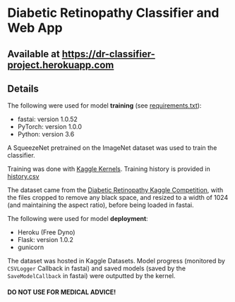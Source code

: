 # Diabetic Retinopathy Classifier and Web App

## Available at https://dr-classifier-project.herokuapp.com

## Details

The following were used for model **training** (see [requirements.txt](requirements.txt)):    
- fastai:  version 1.0.52
- PyTorch:  version  1.0.0
- Python:  version 3.6

A SqueezeNet pretrained on the ImageNet dataset was used to train the classifier.

Training was done with [Kaggle Kernels](https://kaggle.com/kernels). Training history is provided in [history.csv](notebooks/history.csv)

The dataset came from the [Diabetic Retinopathy Kaggle Competition](https://kaggle.com/c/diabetic-retinopathy-detection), with the files cropped to remove any black space, and resized to a width of 1024 (and maintaining the aspect ratio), before being loaded in fastai.

The following were used for model **deployment**:    
- Heroku (Free Dyno)
- Flask:  version 1.0.2
- gunicorn

The dataset was hosted in Kaggle Datasets. Model progress (monitored by `CSVLogger` Callback in fastai) and saved models (saved by the `SaveModelCallback` in fastai) were outputted by the kernel.

#### **DO NOT USE FOR MEDICAL ADVICE!**

<!-- The web app was based on work by [Nidhin Pattaniyil and Reshama Shaikh](https://reshamas.github.io/deploying-deep-learning-models-on-web-and-mobile/) -->
